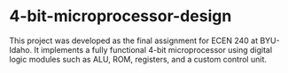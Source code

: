 # 4-bit-microprocessor-design
This project was developed as the final assignment for ECEN 240 at BYU-Idaho. It implements a fully functional 4-bit microprocessor using digital logic modules such as ALU, ROM, registers, and a custom control unit.
